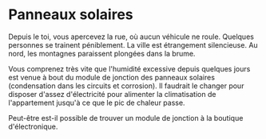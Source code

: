# Panneaux solaires

Depuis le toi, vous apercevez la rue, où aucun véhicule ne roule. Quelques personnes se trainent péniblement. La ville est étrangement silencieuse. Au nord, les montagnes paraissent plongées dans la brume.

Vous comprenez très vite que l'humidité excessive depuis quelques jours est venue à bout du module de jonction des panneaux solaires (condensation dans les circuits et corrosion). Il faudrait le changer pour disposer d'assez d'électricité pour alimenter la climatisation de l'appartement jusqu'à ce que le pic de chaleur passe.

Peut-être est-il possible de trouver un module de jonction à la boutique d'électronique.